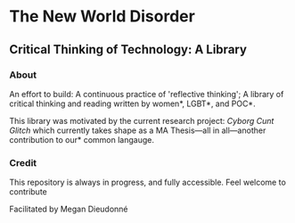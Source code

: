 <h1>The New World Disorder</h1>
<h2>Critical Thinking of Technology: A Library</h2>

<h3>About</h3>
<p>An effort to build: A continuous practice of 'reflective thinking'; A library of critical thinking and reading written by women*, LGBT*, and POC*.</p>
<p>This library was motivated by the current research project: <i>Cyborg Cunt Glitch</i> which currently takes shape as a MA Thesis—all in all—another contribution to our* common langauge.</p>

<h3>Credit</h3>
<p>This repository is always in progress, and fully accessible. Feel welcome to contribute</p>
<p>Facilitated by Megan Dieudonné</p>

